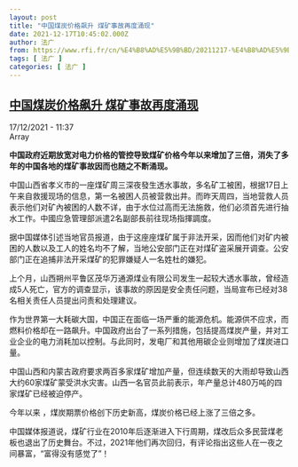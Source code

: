 ```yaml
---
layout: post
title: "中国煤炭价格飙升 煤矿事故再度涌现"
date: 2021-12-17T10:45:02.000Z
author: 法广
from: https://www.rfi.fr/cn/%E4%B8%AD%E5%9B%BD/20211217-%E4%B8%AD%E5%9B%BD%E7%85%A4%E7%82%AD%E4%BB%B7%E6%A0%BC%E9%A3%99%E5%8D%87-%E7%85%A4%E7%9F%BF%E4%BA%8B%E6%95%85%E5%86%8D%E5%BA%A6%E6%B6%8C%E7%8E%B0
tags: [ 法广 ]
categories: [ 法广 ]
---
```

<!--1639737902000-->
[中国煤炭价格飙升 煤矿事故再度涌现](https://www.rfi.fr/cn/%E4%B8%AD%E5%9B%BD/20211217-%E4%B8%AD%E5%9B%BD%E7%85%A4%E7%82%AD%E4%BB%B7%E6%A0%BC%E9%A3%99%E5%8D%87-%E7%85%A4%E7%9F%BF%E4%BA%8B%E6%95%85%E5%86%8D%E5%BA%A6%E6%B6%8C%E7%8E%B0)
------

<div>
<div>17/12/2021 - 11:37</div>Array<p><strong>                    中国政府近期放宽对电力价格的管控导致煤矿价格今年以来增加了三倍，消失了多年的中国各地的煤矿事故因而也随之不断涌现。                </strong></p><div >                    <p>中国山西省孝义市的一座煤矿周三深夜發生透水事故，多名矿工被困，根据17日上午来自救援现场的信息，第一名被困人员被营救出井。而昨天周四，当地营救人员表示他们对矿內被困的人数不详，由于水位过高而无法施救，他们必须首先进行抽水工作。中國应急管理部派遣2名副部長前往现场指揮調度。</p><p>据中国媒体引述当地官员报道，由于这座座煤矿属于非法开采，因而他们对矿内被困的人数以及工人的姓名均不了解，当地公安部门正在对煤矿盗采展开调查。公安部门正在追捕非法开采煤矿的犯罪嫌疑人一名姓杜的嫌犯。</p><p>上个月，山西朔州平鲁区茂华万通源煤业有限公司发生一起较大透水事故，曾经造成5人死亡，官方的调查显示，该事故的原因是安全责任问题，当局宣布已经对38名相关责任人员提出问责和处理建议。</p><p>作为世界第一大耗碳大国，中国正在面临一场严重的能源危机。能源供不应求，而燃料价格却在一路飙升。中国政府出台了一系列措施，包括提高煤炭产量，并对工业企业的电力消耗加以控制。与此同时，发电厂和其他用碳企业则增加了煤炭进口量。</p><p>中国山西和内蒙古政府要求两百多家煤矿增加产量，但连续数天的大雨却导致山西大约60家煤矿蒙受洪水灾害。山西一名官员此前表示，年产量总计480万吨的四家煤矿已经被迫停产。</p><p>今年以来 ，煤炭期票价格创下历史新高，煤炭价格已经上涨了三倍之多。</p><p>中国媒体报道说，煤矿行业在2010年后逐渐进入下行周期，煤改后众多民营煤老板也退出了历史舞台。不过，2021年他们再次回归，有评论指出这些人在一夜之间暴富，“富得没有感觉了”！</p>                                            <div data-selfpromo-newsletter>    </div>    <div data-selfpromo-app>    </div>                </div>
</div>
